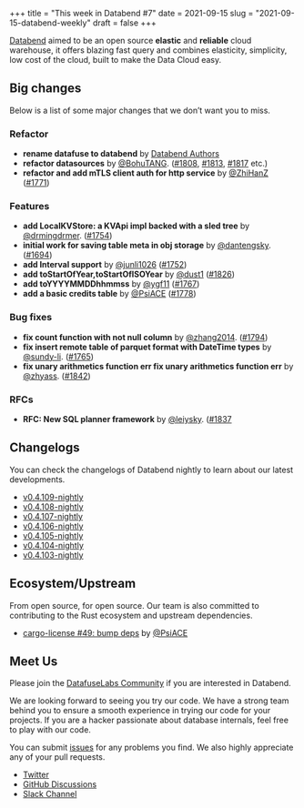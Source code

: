 +++
title = "This week in Databend #7"
date = 2021-09-15
slug = "2021-09-15-databend-weekly"
draft = false
+++

[Databend](https://github.com/datafuselabs/databend) aimed to be an open source **elastic** and **reliable** cloud warehouse, it offers blazing fast query and combines elasticity, simplicity, low cost of the cloud, built to make the Data Cloud easy.

## Big changes

Below is a list of some major changes that we don’t want you to miss.

### Refactor

- **rename datafuse to databend** by [Databend Authors](mailto:opensource@datafuselabs.com)
- **refactor datasources** by [@BohuTANG](https://github.com/BohuTANG). ([#1808](https://github.com/datafuselabs/databend/pull/1808), [#1813](https://github.com/datafuselabs/databend/pull/1813), [#1817](https://github.com/datafuselabs/databend/pull/1817) etc.)
- **refactor and add mTLS client auth for http service** by [@ZhiHanZ](https://github.com/ZhiHanZ) ([#1771](https://github.com/datafuselabs/databend/pull/1771))

### Features

- **add LocalKVStore: a KVApi impl backed with a sled tree** by [@drmingdrmer](https://github.com/drmingdrmer). ([#1754](https://github.com/datafuselabs/databend/pull/1754))
- **initial work for saving table meta in obj storage** by [@dantengsky](https://github.com/dantengsky). ([#1694](https://github.com/datafuselabs/databend/pull/1694))
- **add Interval support** by [@junli1026](https://github.com/junli1026) ([#1752](https://github.com/datafuselabs/databend/pull/1752))
- **add toStartOfYear,toStartOfISOYear** by [@dust1](https://github.com/dust1) ([#1826](https://github.com/datafuselabs/databend/pull/1826))
- **add toYYYYMMDDhhmmss** by [@ygf11](https://github.com/ygf11) ([#1767](https://github.com/datafuselabs/databend/pull/1767))
- **add a basic credits table** by [@PsiACE](https://github.com/PsiACE) ([#1778](https://github.com/datafuselabs/databend/pull/1778))

### Bug fixes

- **fix count function with not null column**  by [@zhang2014](https://github.com/zhang2014). ([#1794](https://github.com/datafuselabs/databend/pull/1794))
- **fix insert remote table of parquet format with DateTime types** by [@sundy-li](https://github.com/sundy-li). ([#1765](https://github.com/datafuselabs/databend/pull/1765))
- **fix unary arithmetics function err fix unary arithmetics function err** by [@zhyass](https://github.com/zhyass). ([#1842](https://github.com/datafuselabs/databend/pull/1842))

### RFCs

- **RFC: New SQL planner framework** by [@leiysky](https://github.com/leiysky). ([#1837](https://github.com/datafuselabs/databend/pull/1837)


## Changelogs

You can check the changelogs of Databend nightly to learn about our latest developments.

- [v0.4.109-nightly](https://github.com/datafuselabs/databend/releases/tag/v0.4.109-nightly)
- [v0.4.108-nightly](https://github.com/datafuselabs/databend/releases/tag/v0.4.108-nightly)
- [v0.4.107-nightly](https://github.com/datafuselabs/databend/releases/tag/v0.4.107-nightly)
- [v0.4.106-nightly](https://github.com/datafuselabs/databend/releases/tag/v0.4.106-nightly)
- [v0.4.105-nightly](https://github.com/datafuselabs/databend/releases/tag/v0.4.105-nightly)
- [v0.4.104-nightly](https://github.com/datafuselabs/databend/releases/tag/v0.4.104-nightly)
- [v0.4.103-nightly](https://github.com/datafuselabs/databend/releases/tag/v0.4.103-nightly)

## Ecosystem/Upstream

From open source, for open source. Our team is also committed to contributing to the Rust ecosystem and upstream dependencies.

- [cargo-license #49: bump deps](https://github.com/onur/cargo-license/pull/49) by [@PsiACE](https://github.com/PsiACE/)

## Meet Us

Please join the [DatafuseLabs Community](https://github.com/datafuselabs/) if you are interested in Databend.

We are looking forward to seeing you try our code. We have a strong team behind you to ensure a smooth experience in trying our code for your projects.
If you are a hacker passionate about database internals, feel free to play with our code.

You can submit [issues](https://github.com/datafuselabs/databend/issues) for any problems you find. We also highly appreciate any of your pull requests.

- [Twitter](https://twitter.com/Datafuse_Labs)
- [GitHub Discussions](https://github.com/datafuselabs/databend/discussions)
- [Slack Channel](https://link.databend.rs/join-slack)
